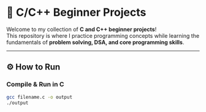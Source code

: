 # 🚀 C/C++ Beginner Projects  

Welcome to my collection of **C and C++ beginner projects**!  
This repository is where I practice programming concepts while learning the fundamentals of **problem solving, DSA, and core programming skills**.  

---

## ⚙️ How to Run  

### Compile & Run in C
```bash
gcc filename.c -o output
./output

